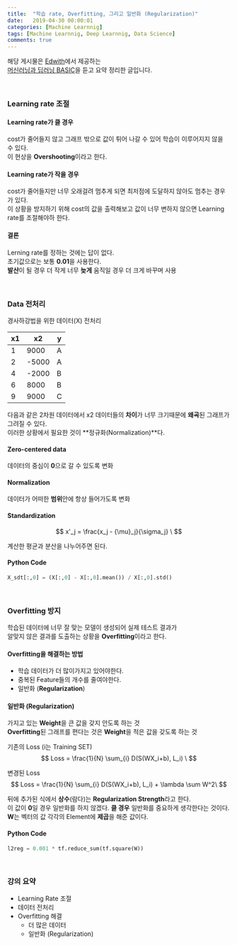 ```yaml
---
title:  "학습 rate, Overfitting, 그리고 일반화 (Regularization)"
date:   2019-04-30 00:00:01
categories: [Machine Learnnig]
tags: [Machine Learnnig, Deep Learnnig, Data Science]
comments: true
---
```


해당 게시물은 [Edwith](https://www.edwith.org)에서 제공하는<br/>
[머신러닝과 딥러닝 BASIC](https://www.edwith.org/others26/joinLectures/9829)을 듣고 요약 정리한 글입니다.

<br/>

### Learning rate 조절

#### Learning rate가 클 경우
cost가 줄어들지 않고 그래프 밖으로 값이 튀어 나갈 수 있어 학습이 이루어지지 않을 수 있다.<br/>
이 현상을 **Overshooting**이라고 한다.<br/>

#### Learning rate가 작을 경우
cost가 줄어들지만 너무 오래걸려 멈추게 되면 최저점에 도달하지 않아도 멈추는 경우가 있다.<br/>
이 상황을 방지하기 위해 cost의 값을 출력해보고 값이 너무 변하지 않으면 Learning rate를 조절해야하 한다.<br/>

#### 결론
Lerning rate를 정하는 것에는 답이 없다.<br/>
초기값으로는 보통 **0.01**을 사용한다.<br/>
**발산**이 될 경우 더 작게 너무 **늦게** 움직일 경우 더 크게 바꾸며 사용<br/>

<br/>

### Data 전처리
경사하강법을 위한 데이터(X) 전처리

| x1 | x2 | y |
| - | - | - |
| 1 | 9000 | A |
| 2 | -5000 | A |
| 4 | -2000 | B |
| 6 | 8000 | B |
| 9 | 9000 | C |

다음과 같은 2차원 데이터에서 x2 데이터들의 **차이**가 너무 크기때문에 **왜곡**된 그래프가 그려질 수 있다.<br/>
이러한 상황에서 필요한 것이 **정규화(Normalization)**다.<br/>

#### Zero-centered data
데이터의 중심이 **0**으로 갈 수 있도록 변화

#### Normalization
데이터가 어떠한 **범위**안에 항상 들어가도록 변화

#### Standardization
$$
    x'_j = \frac{x_j - {\mu}_j}{\sigma_j} \
$$

계산한 평균과 분산을 나누어주면 된다.

#### Python Code
```python
X_sdt[:,0] = (X[:,0] - X[:,0].mean()) / X[:,0].std()
```

<br/>

### Overfitting 방지
학습된 데이터에 너무 잘 맞는 모델이 생성되어 실제 테스트 결과가<br/>
알맞지 않은 결과를 도출하는 상황을 **Overfitting**이라고 한다.<br/>

#### Overfitting을 해결하는 방법
- 학습 데이터가 더 많이가지고 있어야한다.
- 중복된 Feature들의 개수를 줄여야한다.
- 일반화 (**Regularization**)

#### 일반화 (Regularization)
가지고 있는 **Weight**을 큰 값을 갖지 안도록 하는 것<br/>
**Overfitting**된 그래프를 편다는 것은 **Weight**을 적은 값을 갖도록 하는 것

기존의 Loss (i는 Training SET)
$$
    Loss = \frac{1}{N} \sum_{i} D(S(WX_i+b), L_i) \
$$

변경된 Loss
$$
    Loss = \frac{1}{N} \sum_{i} D(S(WX_i+b), L_i) + \lambda \sum W^2\
$$

뒤에 추가된 식에서 **상수**(람다)는 **Regularization Strength**라고 한다.<br/>
이 값이 **0**일 경우 일반화를 하지 않겠다. **클 경우** 일반화를 중요하게 생각한다는 것이다.<br/>
**W**는 벡터의 값 각각의 Element에 **제곱**을 해준 값이다.<br/>

#### Python Code
```python
l2reg = 0.001 * tf.reduce_sum(tf.square(W))
```

<br/>

### 강의 요약
- Learning Rate 조절
- 데이터 전처리
- Overfitting 해결
    + 더 많은 데이터
    + 일반화 (Regularization)
